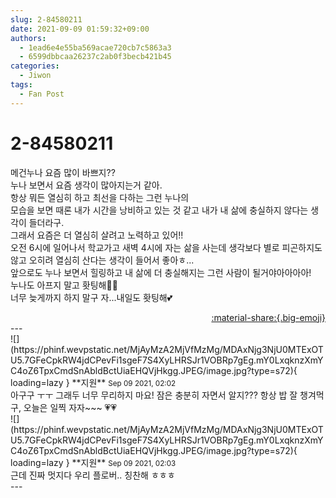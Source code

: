 ```yaml
---
slug: 2-84580211
date: 2021-09-09 01:59:32+09:00
authors:
  - 1ead6e4e55ba569acae720cb7c5863a3
  - 6599dbbcaa26237c2ab0f3becb421b45
categories:
  - Jiwon
tags:
  - Fan Post
---
```


# 2-84580211

<div class="post-container" markdown="1">
<div class="content-container md-sidebar__scrollwrap" markdown="1">

메건누나 요즘 많이 바쁘지??<br>누나 보면서 요즘 생각이 많아지는거 같아.<br>항상 뭐든 열심히 하고 최선을 다하는 그런 누나의 <br>모습을 보면 때론 내가 시간을 낭비하고 있는 것 같고 내가 내 삶에 충실하지 않다는 생각이 들더라구.<br>그래서 요즘은 더 열심히 살려고 노력하고 있어!!<br>오전 6시에 일어나서 학교가고 새벽 4시에 자는 삶을 사는데 생각보다 별로 피곤하지도 않고 오히려 열심히 산다는 생각이 들어서 좋아ㅎ...<br>앞으로도 누나 보면서 힐링하고 내 삶에 더 충실해지는 그런 사람이 될거야아아아아!<br>누나도 아프지 말고 홧팅해💜💜<br>너무 늦게까지 하지 말구 자...내일도 홧팅해💕

</div>
</div>

<div style="text-align: right;" markdown="1">
<a href="https://weverse.io/fromis9/fanpost/2-84580211" style="text-align: right;">:material-share:{.big-emoji}</a>
</div>
---

<div class="comments-container md-sidebar__scrollwrap" markdown="1">
<div class="comment" markdown="1">
<div class='id-container' markdown="1">
![](https://phinf.wevpstatic.net/MjAyMzA2MjVfMzMg/MDAxNjg3NjU0MTExOTU5.7GFeCpkRW4jdCPevFi1sgeF7S4XyLHRSJr1VOBRp7gEg.mY0LxqknzXmYC4oZ6TpxCmdSnAbldBctUiaEHQVjHkgg.JPEG/image.jpg?type=s72){ loading=lazy }
**<span class="artist">지원</span>** <small>Sep 09 2021, 02:02</small><br>
</div>
<div class='comment-body' markdown="1">
아구구 ㅜㅜ 그래두 너무 무리하지 마요! 잠은 충분히 자면서 알지??? 항상 밥 잘 챙겨먹구, 오늘은 일찍 자자~~~ 💗💗
</div>
</div>
<div class="comment" markdown="1">
<div class='id-container' markdown="1">
![](https://phinf.wevpstatic.net/MjAyMzA2MjVfMzMg/MDAxNjg3NjU0MTExOTU5.7GFeCpkRW4jdCPevFi1sgeF7S4XyLHRSJr1VOBRp7gEg.mY0LxqknzXmYC4oZ6TpxCmdSnAbldBctUiaEHQVjHkgg.JPEG/image.jpg?type=s72){ loading=lazy }
**<span class="artist">지원</span>** <small>Sep 09 2021, 02:03</small><br>
</div>
<div class='comment-body' markdown="1">
근데 진짜 멋지다 우리 플로버.. 칭찬해 ㅎㅎㅎ 
</div>
</div>
</div>
---
